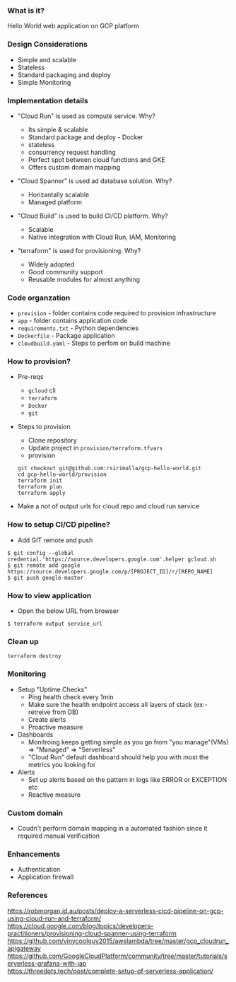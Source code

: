 ### What is it?
Hello World web application on GCP platform

### Design Considerations
* Simple and scalable
* Stateless
* Standard packaging and deploy
* Simple Monitoring

### Implementation details 
* "Cloud Run" is used as compute service. Why?
    * Its simple & scalable
    * Standard package and deploy - Docker
    * stateless
    * consurrency request handling
    * Perfect spot between cloud functions and GKE
    * Offers custom domain mapping
* "Cloud Spanner" is used ad database solution. Why?
    * Horizantally scalable
    * Managed platform

* "Cloud Build" is used to build CI/CD platform. Why?
    * Scalable
    * Native integration with Cloud Run, IAM, Monitoring

* "terraform" is used for provisioning. Why?
    * Widely adopted
    * Good community support
    * Reusable modules for almost anything

### Code organzation
* `provision` - folder contains code required to provision infrastructure
* `app` - folder contains application code
* `requirements.txt` - Python dependencies
* `Dockerfile` - Package application
* `cloudbuild.yaml` - Steps to perfom on build machine

### How to provision?
* Pre-reqs
    * `gcloud` cli
    * `terraform` 
    * `Docker`
    * `git`

* Steps to provision
    * Clone repository
    * Update project in `provision/terraform.tfvars` 
    * provision
    ```
    git checkout git@github.com:rsirimalla/gcp-hello-world.git
    cd gcp-hello-world/provision
    terraform init
    terraform plan
    terraform apply
    ```
* Make a not of output urls for cloud repo and cloud run service

### How to setup CI/CD pipeline?
* Add GIT remote and push
```
$ git config --global credential.'https://source.developers.google.com'.helper gcloud.sh
$ git remote add google https://source.developers.google.com/p/[PROJECT_ID]/r/[REPO_NAME]
$ git push google master
```

### How to view application
* Open the below URL from browser
```
$ terraform output service_url
```


### Clean up
```
terraform destroy 
```

### Monitoring
* Setup "Uptime Checks"
    * Ping health check every 1min
    * Make sure the health endpoint access all layers of stack (ex:- retreive from DB)
    * Create alerts
    * Proactive measure
* Dashboards
    * Monitroing keeps getting simple as you go from "you manage"(VMs) => "Managed" => "Serverless"
    * "Cloud Run" default dashboard should help you with most the metrics you looking for
* Alerts
    * Set up alerts based on the pattern in logs like ERROR or EXCEPTION etc
    * Reactive measure

### Custom domain
* Coudn't perform domain mapping in a automated fashion since it required manual verification


### Enhancements
* Authentication
* Application firewall

### References
https://robmorgan.id.au/posts/deploy-a-serverless-cicd-pipeline-on-gcp-using-cloud-run-and-terraform/  
https://cloud.google.com/blog/topics/developers-practitioners/provisioning-cloud-spanner-using-terraform  
https://github.com/vinycoolguy2015/awslambda/tree/master/gcp_cloudrun_apigateway  
https://github.com/GoogleCloudPlatform/community/tree/master/tutorials/serverless-grafana-with-iap  
https://threedots.tech/post/complete-setup-of-serverless-application/  

